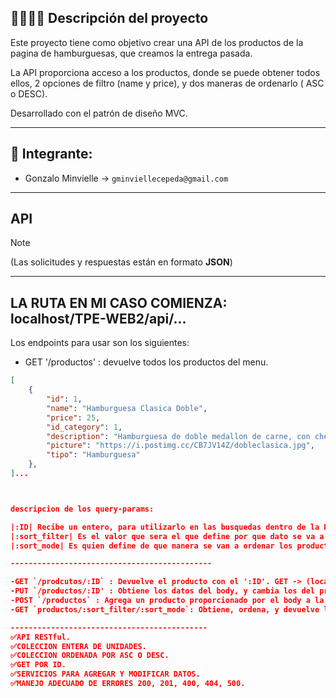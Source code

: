 ## 👷‍♂️👷‍♂️ Descripción del proyecto

Este proyecto tiene como objetivo crear una API de los productos de la pagina de hamburguesas, que creamos la entrega pasada.

La API proporciona acceso a los productos, donde se puede obtener todos ellos, 2 opciones de filtro (name y price), y dos maneras de ordenarlo ( ASC o DESC).

Desarrollado con el patrón de diseño MVC.

***



## :busts_in_silhouette: Integrante:
+ Gonzalo Minvielle   -> `gminviellecepeda@gmail.com`

***
##  API
> [!note]  
> (Las solicitudes y respuestas están en formato **JSON**)

------------------------------------
LA RUTA EN MI CASO COMIENZA:
localhost/TPE-WEB2/api/...
-------------
Los endpoints para usar son los siguientes:

- GET '/productos' : devuelve todos los productos del menu.

```json 
[
    {
        "id": 1,
        "name": "Hamburguesa Clasica Doble",
        "price": 25,
        "id_category": 1,
        "description": "Hamburguesa de doble medallon de carne, con cheddar, cebolla, lechuga y tomate.",
        "picture": "https://i.postimg.cc/CB7JV14Z/dobleclasica.jpg",
        "tipo": "Hamburguesa"
    },
]...



descripcion de los query-params:

|:ID| Recibe un entero, para utilizarlo en las busquedas dentro de la DB.
|:sort_filter| Es el valor que sera el que define por que dato se va a filtrar.. en mi caso espera un `name` o `price`.
|:sort_mode| Es quien define de que manera se van a ordenar los productos, espra un `ASC` o  `DESC`

---------------------------------------------

-GET `/prodcutos/:ID` : Devuelve el producto con el ':ID'. GET -> (localhost/TPE-WEB2/api/productos/1)
-PUT `/productos/:ID' : Obtiene los datos del body, y cambia los del producto con el ':ID' proporcionado. PUT -> (localhost/TPE-WEB2/api/productos/1). + DATOS DEL BODY EN FORMATO JSON.
-POST `/productos` : Agrega un producto proporcionado por el body a la tabla productos. POST -> (localhost/TPE-WEB2/api/productos) + DATOS DEL BODY EN FORMATO JSON.
-GET `productos/:sort_filter/:sort_mode`: Obtiene, ordena, y devuelve los productos, segun los parametros obtenidos; GET -> (localhost/TPE-WEB2/api/productos/name/ASC);

--------------------------------------------
✅API RESTful.
✅COLECCION ENTERA DE UNIDADES.
✅COLECCION ORDENADA POR ASC O DESC.
✅GET POR ID.
✅SERVICIOS PARA AGREGAR Y MODIFICAR DATOS.
✅MANEJO ADECUADO DE ERRORES 200, 201, 400, 404, 500.

